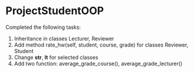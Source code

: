 # ProjectStudentOOP

Completed the following tasks:
1. Inheritance in classes Lecturer, Reviewer
1. Add method rate_hw(self, student, course, grade) for classes Reviewer, Student
1. Change __str__, __lt__ for selected classes
1. Add two function: average_grade_course(), average_grade_lecturer()
